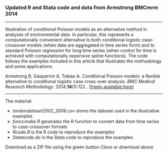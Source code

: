 
### Updated R and Stata code and data from Armstrong BMCmrm 2014

--------------------------------------------------------------------------------

Illustration of conditional Poisson models as an alternative method in analyses of environmental data. In particular, this represents a computationally convenient alternative to both conditional logistic case-crossover models (when data are aggregated in time series form) and to standard Poisson regression for long time series (when control for time is achieved with computationally expensive spline functions). The code follows the examples included in this article that illustrates the methodology and some applications:

Armstrong B, Gasparrini A, Tobias A. Conditional Poisson models: a flexible alternative to conditional logistic case cross-over analysis. *BMC Medical Research Methodology*. 2014;**14**(1):122.. [[freely available here](http://www.ag-myresearch.com/2014_armstrong_bmcmrm.html)]

--------------------------------------------------------------------------------

The material:

  * *londondataset2002_2006.csv* stores the dataset used in the illustrative examples
  * *funccmake.R* generates the R function to convert data from time series to case-crossover formats
  * *Rcode.R* is the R code to reproduce the examples
  * *Statacode.do* is the Stata code to reproduce the examples  
  
Download as a ZIP file using the green button *Clone or download* above